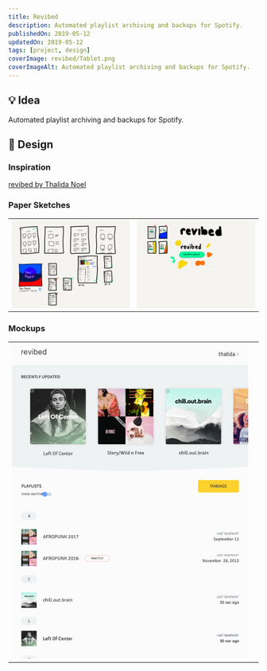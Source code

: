 ```yaml
---
title: Revibed
description: Automated playlist archiving and backups for Spotify.
publishedOn: 2019-05-12
updatedOn: 2019-05-12
tags: [project, design]
coverImage: revibed/Tablet.png
coverImageAlt: Automated playlist archiving and backups for Spotify.
---
```


## 💡 Idea

Automated playlist archiving and backups for Spotify.


## 🎨 Design


### Inspiration

[revibed by Thalida Noel](https://dribbble.com/thalida/collections/1231164-revibed)


### Paper Sketches

| | |
| --- | --- |
| ![Paper.revibed.3.png](revibed/Paper.revibed.3.png) | ![Paper.revibed.4.png](revibed/Paper.revibed.4.png) |


### Mockups

| | |
| --- | --- |
| ![Tablet.png](revibed/Tablet.png) | |
